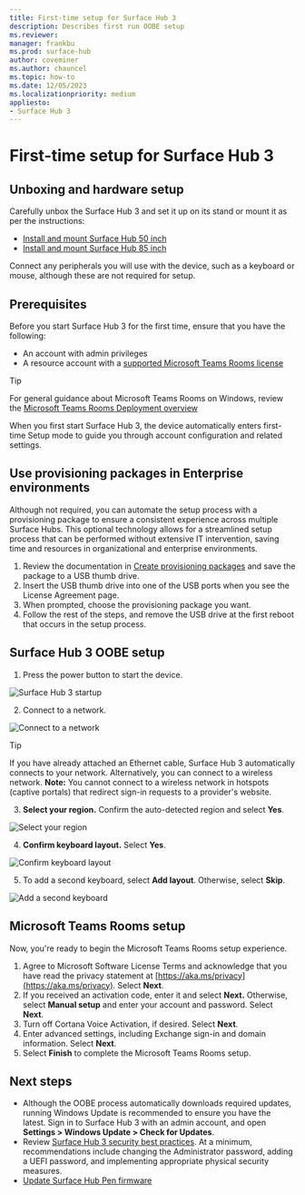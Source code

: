 ```yaml
---
title: First-time setup for Surface Hub 3
description: Describes first run OOBE setup
ms.reviewer: 
manager: frankbu
ms.prod: surface-hub
author: coveminer
ms.author: chauncel
ms.topic: how-to
ms.date: 12/05/2023
ms.localizationpriority: medium
appliesto:
- Surface Hub 3
---
```

# First-time setup for Surface Hub 3

## Unboxing and hardware setup

Carefully unbox the Surface Hub 3 and set it up on its stand or mount it as per the instructions:

- [Install and mount Surface Hub 50 inch](surface-hub-install-mount.md)
- [Install and mount Surface Hub 85 inch](surface-hub-3-85-install-mount.md)

Connect any peripherals you will use with the device, such as a keyboard or mouse, although these are not required for setup.

## Prerequisites

Before you start Surface Hub 3 for the first time, ensure that you have the following:

- An account with admin privileges
- A resource account with a [supported Microsoft Teams Rooms license](/microsoftteams/rooms/rooms-licensing)

> [!TIP]
> For general guidance about Microsoft Teams Rooms on Windows, review the [Microsoft Teams Rooms Deployment overview](/microsoftteams/rooms/rooms-deploy)

When you first start Surface Hub 3, the device automatically enters first-time Setup mode to guide you through account configuration and related settings.

## Use provisioning packages in Enterprise environments

Although not required, you can automate the setup process with a provisioning package to ensure a consistent experience across multiple Surface Hubs. This optional technology allows for a streamlined setup process that can be performed without extensive IT intervention, saving time and resources in organizational and enterprise environments.

1. Review the documentation in [Create provisioning packages](provisioning-packages-for-surface-hub.md) and save the package to a USB thumb drive.
2. Insert the USB thumb drive into one of the USB ports when you see the License Agreement page.
3. When prompted, choose the provisioning package you want.
4. Follow the rest of the steps, and remove the USB drive at the first reboot that occurs in the setup process.

## Surface Hub 3 OOBE setup

1. Press the power button to start the device.

 ![Surface Hub 3 startup](images/surface-hub-3-oobe-fig1.png)

2. Connect to a network.

 ![Connect to a network](images/surface-hub-3-oobe-fig1-0.png)

> [!TIP]
> If you have already attached an Ethernet cable, Surface Hub 3 automatically connects to your network. Alternatively, you can connect to a wireless network. **Note:** You cannot connect to a wireless network in hotspots (captive portals) that redirect sign-in requests to a provider's website.

3. **Select your region.** Confirm the auto-detected region and select **Yes**.

 ![Select your region](images/surface-hub-3-oobe-fig1a.png)

4. **Confirm keyboard layout.** Select **Yes**.

 ![Confirm keyboard layout](images/surface-hub-3-oobe-fig1b.png)

5. To add a second keyboard, select **Add layout**. Otherwise, select **Skip**.

 ![Add a second keyboard](images/surface-hub-3-oobe-fig1c.png)


## Microsoft Teams Rooms setup

Now, you're ready to begin the Microsoft Teams Rooms setup experience.

1. Agree to Microsoft Software License Terms and acknowledge that you have read the privacy statement at [https://aka.ms/privacy](https://aka.ms/privacy). Select **Next**.
2. If you received an activation code, enter it and select **Next.** Otherwise, select **Manual setup** and enter your account and password. Select **Next**.
3. Turn off Cortana Voice Activation, if desired. Select **Next**.
4. Enter advanced settings, including Exchange sign-in and domain information. Select **Next**.
5. Select **Finish** to complete the Microsoft Teams Rooms setup.

## Next steps

- Although the OOBE process automatically downloads required updates, running Windows Update is recommended to ensure you have the latest. Sign in to Surface Hub 3 with an admin account, and open **Settings > Windows Update > Check for Updates**.
- Review [Surface Hub 3 security best practices](surface-hub-3-security.md). At a minimum, recommendations include changing the Administrator password, adding a UEFI password, and implementing appropriate physical security measures.
- [Update Surface Hub Pen firmware](surface-hub-pen-firmware.md)

